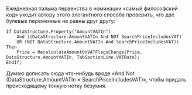 ﻿Ежедневная пальма первенства в номинации «самый философский код» уходит автору этого элегантного способа проверить, что две булевые переменные не равны друг другу:

    If DataStructure.Property("AmountVATIn")
        And ((DataStructure.AmountVATIn And NOT SearchPriceIncludesVAT)
        OR (NOT DataStructure.AmountVATIn And SearchPriceIncludesVAT)) Then    
        Price = RecalculateAmountOnVATFlagsChange(Price, DataStructure.AmountVATIn, TabSectionLine.VATRate);
    EndIf;

Думаю дописать сюда что-нибудь вроде «And Not (DataStructure.AmountVATIn = SearchPriceIncludesVAT)», чтобы придать происходящему тонкую нотку безумия.